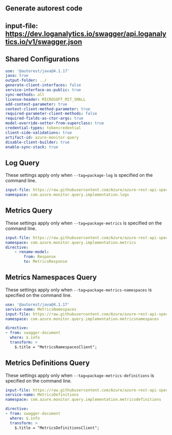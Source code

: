 ## Generate autorest code
## input-file: https://dev.loganalytics.io/swagger/api.loganalytics.io/v1/swagger.json

## Shared Configurations

```yaml
use: '@autorest/java@4.1.17'
java: true
output-folder: ../
generate-client-interfaces: false
service-interface-as-public: true
sync-methods: all
license-header: MICROSOFT_MIT_SMALL
add-context-parameter: true
context-client-method-parameter: true
required-parameter-client-methods: false
required-fields-as-ctor-args: true
model-override-setter-from-superclass: true
credential-types: tokencredential
client-side-validations: true
artifact-id: azure-monitor-query
disable-client-builder: true
enable-sync-stack: true
```

## Log Query 
These settings apply only when `--tag=package-log` is specified on the command line.

``` yaml $(tag) == 'package-log'
input-file: https://raw.githubusercontent.com/Azure/azure-rest-api-specs/605407bc0c1a133018285f550d01175469cb3c3a/specification/operationalinsights/data-plane/Microsoft.OperationalInsights/stable/2022-10-27/OperationalInsights.json
namespace: com.azure.monitor.query.implementation.logs
```

## Metrics Query
These settings apply only when `--tag=package-metrics` is specified on the command line.

``` yaml $(tag) == 'package-metrics'
input-file: https://raw.githubusercontent.com/Azure/azure-rest-api-specs/dba6ed1f03bda88ac6884c0a883246446cc72495/specification/monitor/resource-manager/Microsoft.Insights/stable/2018-01-01/metrics_API.json
namespace: com.azure.monitor.query.implementation.metrics
directive:
    - rename-model:
        from: Response
        to: MetricsResponse
```

## Metrics Namespaces Query
These settings apply only when `--tag=package-metrics-namespaces` is specified on the command line.

``` yaml $(tag) == 'package-metrics-namespaces'
use: '@autorest/java@4.1.17'
service-name: MetricsNamespaces
input-file: https://raw.githubusercontent.com/Azure/azure-rest-api-specs/dba6ed1f03bda88ac6884c0a883246446cc72495/specification/monitor/resource-manager/Microsoft.Insights/preview/2017-12-01-preview/metricNamespaces_API.json
namespace: com.azure.monitor.query.implementation.metricsnamespaces
```

``` yaml $(tag) == 'package-metrics-namespaces'
directive:
- from: swagger-document
  where: $.info
  transform: >
    $.title = "MetricsNamespacesClient";
```

## Metrics Definitions Query
These settings apply only when `--tag=package-metrics-definitions` is specified on the command line.

``` yaml $(tag) == 'package-metrics-definitions'
input-file: https://raw.githubusercontent.com/Azure/azure-rest-api-specs/dba6ed1f03bda88ac6884c0a883246446cc72495/specification/monitor/resource-manager/Microsoft.Insights/stable/2018-01-01/metricDefinitions_API.json
service-name: MetricsDefinitions
namespace: com.azure.monitor.query.implementation.metricsdefinitions
```

``` yaml $(tag) == 'package-metrics-definitions'
directive:
- from: swagger-document
  where: $.info
  transform: >
    $.title = "MetricsDefinitionsClient";
```

